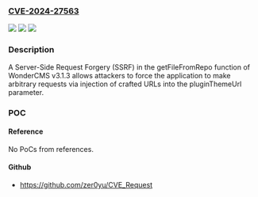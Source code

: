 ### [CVE-2024-27563](https://cve.mitre.org/cgi-bin/cvename.cgi?name=CVE-2024-27563)
![](https://img.shields.io/static/v1?label=Product&message=n%2Fa&color=blue)
![](https://img.shields.io/static/v1?label=Version&message=n%2Fa&color=blue)
![](https://img.shields.io/static/v1?label=Vulnerability&message=n%2Fa&color=brighgreen)

### Description

A Server-Side Request Forgery (SSRF) in the getFileFromRepo function of WonderCMS v3.1.3 allows attackers to force the application to make arbitrary requests via injection of crafted URLs into the pluginThemeUrl parameter.

### POC

#### Reference
No PoCs from references.

#### Github
- https://github.com/zer0yu/CVE_Request

